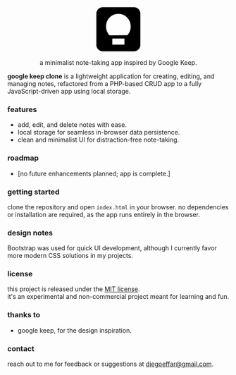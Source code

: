 <div align="center">
  <img src="/media/keep.png" alt="keep" height="100" />
  <p>
    a minimalist note-taking app inspired by Google Keep.
  </p>
</div>

**google keep clone** is a lightweight application for creating, editing, and managing notes, refactored from a PHP-based CRUD app to a fully JavaScript-driven app using local storage.

### features

- add, edit, and delete notes with ease.
- local storage for seamless in-browser data persistence.
- clean and minimalist UI for distraction-free note-taking.

### roadmap

- [no future enhancements planned; app is complete.]

### getting started

clone the repository and open `index.html` in your browser. no dependencies or installation are required, as the app runs entirely in the browser.

### design notes

Bootstrap was used for quick UI development, although I currently favor more modern CSS solutions in my projects.

### license

this project is released under the [MIT license](LICENSE).  
it's an experimental and non-commercial project meant for learning and fun.

### thanks to

- google keep, for the design inspiration.

### contact

reach out to me for feedback or suggestions at [diegoeffar@gmail.com](mailto:diegoeffar@gmail.com).
